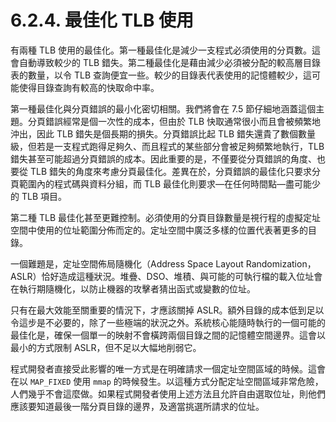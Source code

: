 # 6.2.4. 最佳化 TLB 使用

有兩種 TLB 使用的最佳化。第一種最佳化是減少一支程式必須使用的分頁數。這會自動導致較少的 TLB 錯失。第二種最佳化是藉由減少必須被分配的較高層目錄表的數量，以令 TLB 查詢便宜一些。較少的目錄表代表使用的記憶體較少，這可能使得目錄查詢有較高的快取命中率。

第一種最佳化與分頁錯誤的最小化密切相關。我們將會在 7.5 節仔細地涵蓋這個主題。分頁錯誤經常是個一次性的成本，但由於 TLB 快取通常很小而且會被頻繁地沖出，因此 TLB 錯失是個長期的損失。分頁錯誤比起 TLB 錯失還貴了數個數量級，但若是一支程式跑得足夠久、而且程式的某些部分會被足夠頻繁地執行，TLB 錯失甚至可能超過分頁錯誤的成本。因此重要的是，不僅要從分頁錯誤的角度、也要從 TLB 錯失的角度來考慮分頁最佳化。差異在於，分頁錯誤的最佳化只要求分頁範圍內的程式碼與資料分組，而 TLB 最佳化則要求––在任何時間點––盡可能少的 TLB 項目。

第二種 TLB 最佳化甚至更難控制。必須使用的分頁目錄數量是視行程的虛擬定址空間中使用的位址範圍分佈而定的。定址空間中廣泛多樣的位置代表著更多的目錄。

一個難題是，定址空間佈局隨機化（Address Space Layout Randomization，ASLR）恰好造成這種狀況。堆疊、DSO、堆積、與可能的可執行檔的載入位址會在執行期隨機化，以防止機器的攻擊者猜出函式或變數的位址。

只有在最大效能至關重要的情況下，才應該關掉 ASLR。額外目錄的成本低到足以令這步是不必要的，除了一些極端的狀況之外。系統核心能隨時執行的一個可能的最佳化是，確保一個單一的映射不會橫跨兩個目錄之間的記憶體空間邊界。這會以最小的方式限制 ASLR，但不足以大幅地削弱它。

程式開發者直接受此影響的唯一方式是在明確請求一個定址空間區域的時候。這會在以 `MAP_FIXED` 使用 `mmap` 的時候發生。以這種方式分配定址空間區域非常危險，人們幾乎不會這麼做。如果程式開發者使用上述方法且允許自由選取位址，則他們應該要知道最後一階分頁目錄的邊界，及適當挑選所請求的位址。

